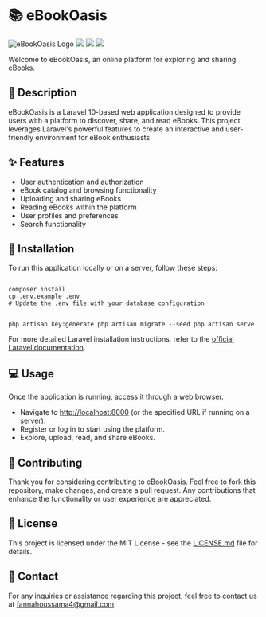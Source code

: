 <!DOCTYPE html>
<html>
<body>



<h1>📚 eBookOasis</h1>
<img src="https://res.cloudinary.com/dq7kjds8s/image/upload/v1699381527/ie43k5t395xbyieiggbb.jpg" alt="eBookOasis Logo" />
<img src="https://res.cloudinary.com/dq7kjds8s/image/upload/v1699381536/oqcbrpenmy14rn5huz7h.jpg"/>
<img src="https://res.cloudinary.com/dq7kjds8s/image/upload/v1699381541/s98otv6elnhmpot0jhel.jpg"/>
<img src="https://res.cloudinary.com/dq7kjds8s/image/upload/v1699382374/z3kl8xseqrmtlsldcjl8.jpg" />

<p>Welcome to eBookOasis, an online platform for exploring and sharing eBooks.</p>

<h2>📖 Description</h2>

<p>eBookOasis is a Laravel 10-based web application designed to provide users with a platform to discover, share, and read eBooks. This project leverages Laravel's powerful features to create an interactive and user-friendly environment for eBook enthusiasts.</p>

<h2>✨ Features</h2>

<ul>
  <li>User authentication and authorization</li>
  <li>eBook catalog and browsing functionality</li>
  <li>Uploading and sharing eBooks</li>
  <li>Reading eBooks within the platform</li>
  <li>User profiles and preferences</li>
  <li>Search functionality</li>
</ul>

<h2>🚀 Installation</h2>

<p>To run this application locally or on a server, follow these steps:</p>

<code>
composer install
cp .env.example .env
# Update the .env file with your database configuration

php artisan key:generate
php artisan migrate --seed
php artisan serve
</code>

<p>For more detailed Laravel installation instructions, refer to the <a href="https://laravel.com/docs/10.x/installation">official Laravel documentation</a>.</p>

<h2>💻 Usage</h2>

<p>Once the application is running, access it through a web browser.</p>

<ul>
  <li>Navigate to <a href="http://localhost:8000">http://localhost:8000</a> (or the specified URL if running on a server).</li>
  <li>Register or log in to start using the platform.</li>
  <li>Explore, upload, read, and share eBooks.</li>
</ul>

<h2>🤝 Contributing</h2>

<p>Thank you for considering contributing to eBookOasis. Feel free to fork this repository, make changes, and create a pull request. Any contributions that enhance the functionality or user experience are appreciated.</p>

<h2>📄 License</h2>

<p>This project is licensed under the MIT License - see the <a href="LICENSE.md">LICENSE.md</a> file for details.</p>

<h2>📧 Contact</h2>

<p>For any inquiries or assistance regarding this project, feel free to contact us at <a href="mailto:your-email@example.com">fannahoussama4@gmail.com</a>.</p>

</body>
</html>
